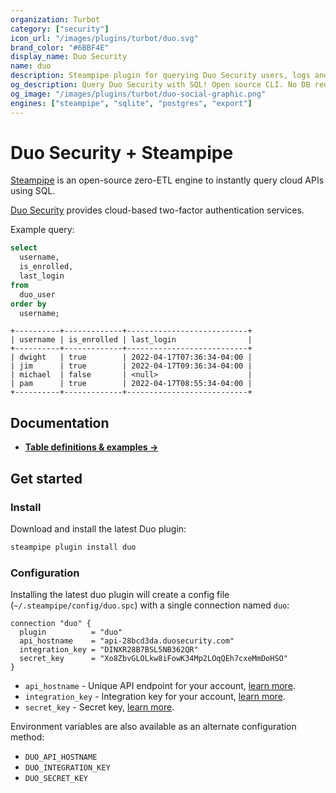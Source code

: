```yaml
---
organization: Turbot
category: ["security"]
icon_url: "/images/plugins/turbot/duo.svg"
brand_color: "#6BBF4E"
display_name: Duo Security
name: duo
description: Steampipe plugin for querying Duo Security users, logs and more.
og_description: Query Duo Security with SQL! Open source CLI. No DB required.
og_image: "/images/plugins/turbot/duo-social-graphic.png"
engines: ["steampipe", "sqlite", "postgres", "export"]
---
```


# Duo Security + Steampipe

[Steampipe](https://steampipe.io) is an open-source zero-ETL engine to instantly query cloud APIs using SQL.

[Duo Security](https://duo.com) provides cloud-based two-factor authentication services.

Example query:

```sql
select
  username,
  is_enrolled,
  last_login
from
  duo_user
order by
  username;
```

```
+----------+-------------+---------------------------+
| username | is_enrolled | last_login                |
+----------+-------------+---------------------------+
| dwight   | true        | 2022-04-17T07:36:34-04:00 |
| jim      | true        | 2022-04-17T09:36:34-04:00 |
| michael  | false       | <null>                    |
| pam      | true        | 2022-04-17T08:55:34-04:00 |
+----------+-------------+---------------------------+
```

## Documentation

- **[Table definitions & examples →](/plugins/turbot/duo/tables)**

## Get started

### Install

Download and install the latest Duo plugin:

```bash
steampipe plugin install duo
```

### Configuration

Installing the latest duo plugin will create a config file (`~/.steampipe/config/duo.spc`) with a single connection named `duo`:

```hcl
connection "duo" {
  plugin          = "duo"
  api_hostname    = "api-28bcd3da.duosecurity.com"
  integration_key = "DINXR28B7BSL5NB362QR"
  secret_key      = "Xo8ZbvGLOLkw8iFowK34Mp2LOqQEh7cxeMmDoHSO"
}
```

- `api_hostname` - Unique API endpoint for your account, [learn more](https://duo.com/docs/adminapi#first-steps).
- `integration_key` - Integration key for your account, [learn more](https://duo.com/docs/adminapi#first-steps).
- `secret_key` - Secret key, [learn more](https://duo.com/docs/adminapi#first-steps).

Environment variables are also available as an alternate configuration method:
- `DUO_API_HOSTNAME`
- `DUO_INTEGRATION_KEY`
- `DUO_SECRET_KEY`


